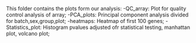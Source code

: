 This folder contains the plots form our analysis:
-QC_array: Plot for quality control analysis of array; 
-PCA_plots: Principal component analysis divided for batch,sex,group,plot;
-heatmaps: Heatmap of first 100 genes;
-Statistics_plot: Histogram pvalues adjusted ofr statistical testing, manhattan plot, volcano plot;


